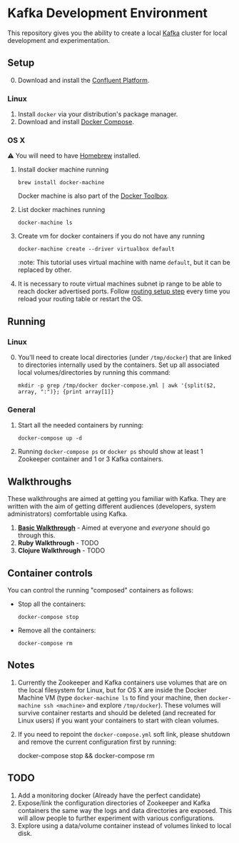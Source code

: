 # Kafka Development Environment
This repository gives you the ability to create a local [Kafka][kafka] cluster for local development and experimentation.

##  Setup
0. Download and install the [Confluent Platform][confluent-platform].

### Linux

1. Install `docker` via your distribution's package manager.
0. Download and install [Docker Compose][docker-compose].

### OS X

:warning: You will need to have [Homebrew][homebrew] installed.

1. Install docker machine running

   `brew install docker-machine`

    Docker machine is also part of the [Docker Toolbox][docker-toolbox].

0. List docker machines running

    `docker-machine ls`

0. Create vm for docker containers if you do not have any running

    `docker-machine create --driver virtualbox default`

    :note: This tutorial uses virtual machine with name `default`, but it can be replaced by other.

0. It is necessary to route virtual machines subnet ip range to be able to reach docker advertised ports. Follow [routing setup step](./OSX-Routing.md) every time you reload your routing table or restart the OS.

## Running

### Linux

0. You'll need to create local directories (under `/tmp/docker`) that are linked
   to directories internally used by the containers. Set up all associated local
   volumes/directories by running this command:

    `mkdir -p grep /tmp/docker docker-compose.yml | awk '{split($2, array, ":")}; {print array[1]}`

### General

1. Start all the needed containers by running:

    `docker-compose up -d`

0. Running `docker-compose ps` or `docker ps` should show at least 1 Zookeeper
   container and 1 or 3 Kafka containers.

##  Walkthroughs

These walkthroughs are aimed at getting you familiar with Kafka. They are
written with the aim of getting different audiences (developers, system
administrators) comfortable using Kafka.

1. [**Basic Walkthrough**](./walkthroughs/basic_walkthrough/README.md) - Aimed at everyone and *everyone* should go through this.
0. **Ruby Walkthrough** - TODO
0. **Clojure Walkthrough** - TODO

## Container controls

You can control the running "composed" containers as follows:

* Stop all the containers:

    `docker-compose stop`

* Remove all the containers:

    `docker-compose rm`

##  Notes

1. Currently the Zookeeper and Kafka containers use volumes that are on the
   local filesystem for Linux, but for OS X are inside the Docker Machine VM
   (type `docker-machine ls` to find your machine, then `docker-machine ssh
   <machine>` and explore `/tmp/docker`). These volumes will survive container
   restarts and should be deleted (and recreated for Linux users) if you want
   your containers to start with clean volumes.
0. If you need to repoint the `docker-compose.yml` soft link, please shutdown
   and remove the current configuration first by running:

    docker-compose stop && docker-compose rm

##  TODO

1. Add a monitoring docker (Already have the perfect candidate)
0. Expose/link the configuration directories of Zookeeper and Kafka containers
   the same way the logs and data directories are exposed. This will allow
   people to further experiment with various configurations.
0. Explore using a data/volume container instead of volumes linked to local disk.

[confluent-platform]: http://www.confluent.io/developer#download
[docker-compose]: http://docs.docker.com/compose/install/
[docker-toolbox]: https://www.docker.com/docker-toolbox
[homebrew]: http://brew.sh
[kafka]: http://kafka.apache.org
[zookeeper]: http://zookeeper.apache.org/
